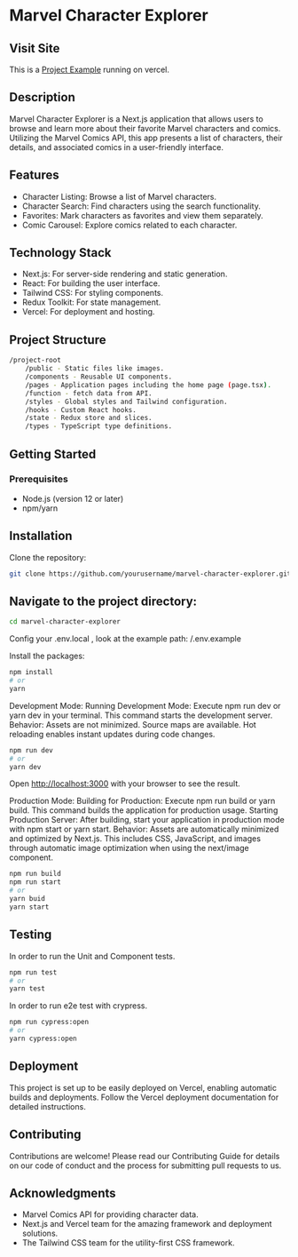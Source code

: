# Marvel Character Explorer

## Visit Site

This is a [Project Example](https://marvelous-explorer.vercel.app/) running on vercel.

## Description

Marvel Character Explorer is a Next.js application that allows users to browse and learn more about their favorite Marvel characters and comics. Utilizing the Marvel Comics API, this app presents a list of characters, their details, and associated comics in a user-friendly interface.

## Features

- Character Listing: Browse a list of Marvel characters.
- Character Search: Find characters using the search functionality.
- Favorites: Mark characters as favorites and view them separately.
- Comic Carousel: Explore comics related to each character.

## Technology Stack

- Next.js: For server-side rendering and static generation.
- React: For building the user interface.
- Tailwind CSS: For styling components.
- Redux Toolkit: For state management.
- Vercel: For deployment and hosting.

## Project Structure

```bash
/project-root
    /public - Static files like images.
    /components - Reusable UI components.
    /pages - Application pages including the home page (page.tsx).
    /function - fetch data from API.
    /styles - Global styles and Tailwind configuration.
    /hooks - Custom React hooks.
    /state - Redux store and slices.
    /types - TypeScript type definitions.
```

## Getting Started

### Prerequisites

- Node.js (version 12 or later)
- npm/yarn

## Installation

Clone the repository:

```bash
git clone https://github.com/yourusername/marvel-character-explorer.git
```

## Navigate to the project directory:

```bash
cd marvel-character-explorer
```

Config your .env.local , look at the example path: /.env.example

Install the packages:

```bash
npm install
# or
yarn
```

Development Mode:
Running Development Mode: Execute npm run dev or yarn dev in your terminal. This command starts the development server.
Behavior: Assets are not minimized. Source maps are available. Hot reloading enables instant updates during code changes.

```bash
npm run dev
# or
yarn dev
```

Open [http://localhost:3000](http://localhost:3000) with your browser to see the result.

Production Mode:
Building for Production: Execute npm run build or yarn build. This command builds the application for production usage.
Starting Production Server: After building, start your application in production mode with npm start or yarn start.
Behavior: Assets are automatically minimized and optimized by Next.js. This includes CSS, JavaScript, and images through automatic image optimization when using the next/image component.

```bash
npm run build
npm run start
# or
yarn buid
yarn start
```

## Testing

In order to run the Unit and Component tests.

```bash
npm run test
# or
yarn test
```

In order to run e2e test with crypress.

```bash
npm run cypress:open
# or
yarn cypress:open
```

## Deployment

This project is set up to be easily deployed on Vercel, enabling automatic builds and deployments. Follow the Vercel deployment documentation for detailed instructions.

## Contributing

Contributions are welcome! Please read our Contributing Guide for details on our code of conduct and the process for submitting pull requests to us.

## Acknowledgments

- Marvel Comics API for providing character data.
- Next.js and Vercel team for the amazing framework and deployment solutions.
- The Tailwind CSS team for the utility-first CSS framework.
